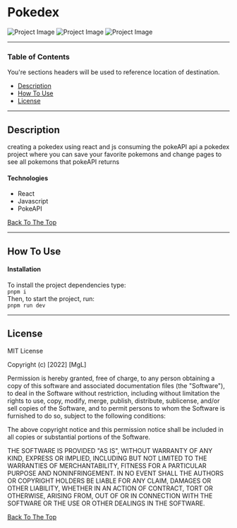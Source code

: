 # Pokedex

![Project Image](https://user-images.githubusercontent.com/96927347/210912858-753f9fe6-dbc7-4fb6-875a-772a2e44184c.png)
![Project Image](https://user-images.githubusercontent.com/96927347/210912862-4d318fb7-05fc-4792-bf62-00bc64abdf6d.png)
![Project Image](https://user-images.githubusercontent.com/96927347/210912867-b9cc8b61-0ca0-4a79-8165-78f1e4700af7.png)



---

### Table of Contents
You're sections headers will be used to reference location of destination.

- [Description](#description)
- [How To Use](#how-to-use)
- [License](#license)

---

## Description

creating a pokedex using react and js consuming the pokeAPI api a pokedex project where you can save your
favorite pokemons and change pages to see all pokemons that pokeAPI returns


#### Technologies

- React
- Javascript
- PokeAPI

[Back To The Top](#pokedex)

---

## How To Use

#### Installation
To install the project dependencies type:\
`pnpm i`\
Then, to start the project, run:\
`pnpm run dev`

---

## License

MIT License

Copyright (c) [2022] [MgL]

Permission is hereby granted, free of charge, to any person obtaining a copy
of this software and associated documentation files (the "Software"), to deal
in the Software without restriction, including without limitation the rights
to use, copy, modify, merge, publish, distribute, sublicense, and/or sell
copies of the Software, and to permit persons to whom the Software is
furnished to do so, subject to the following conditions:

The above copyright notice and this permission notice shall be included in all
copies or substantial portions of the Software.

THE SOFTWARE IS PROVIDED "AS IS", WITHOUT WARRANTY OF ANY KIND, EXPRESS OR
IMPLIED, INCLUDING BUT NOT LIMITED TO THE WARRANTIES OF MERCHANTABILITY,
FITNESS FOR A PARTICULAR PURPOSE AND NONINFRINGEMENT. IN NO EVENT SHALL THE
AUTHORS OR COPYRIGHT HOLDERS BE LIABLE FOR ANY CLAIM, DAMAGES OR OTHER
LIABILITY, WHETHER IN AN ACTION OF CONTRACT, TORT OR OTHERWISE, ARISING FROM,
OUT OF OR IN CONNECTION WITH THE SOFTWARE OR THE USE OR OTHER DEALINGS IN THE
SOFTWARE.

[Back To The Top](#pokedex)
